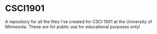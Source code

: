 CSCI1901
========

A repository for all the files I've created for CSCI 1901 at the University of Minnesota.  These are for public use for educational purposes only!
